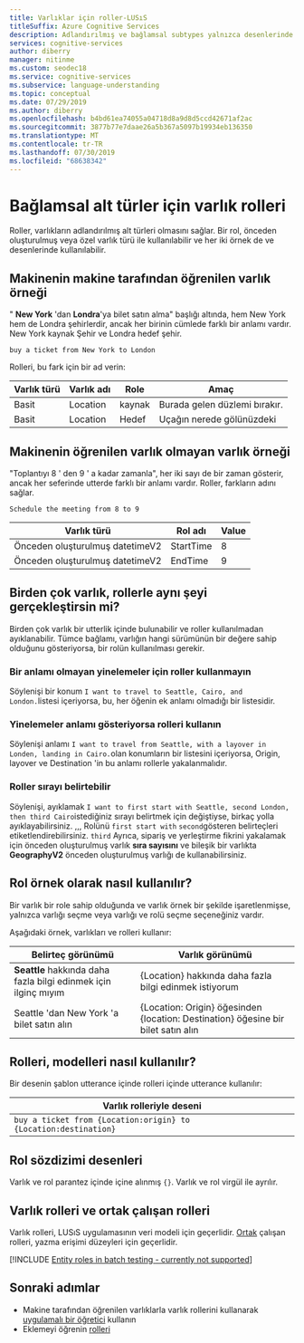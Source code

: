 ```yaml
---
title: Varlıklar için roller-LUSıS
titleSuffix: Azure Cognitive Services
description: Adlandırılmış ve bağlamsal subtypes yalnızca desenlerinde kullanılan bir varlığın rolleridir. Örneğin utterance içinde `buy a ticket from New York to London`, New York hem London olan şehirleri ancak her bir tümce içinde farklı bir anlama sahiptir. New York kaynak Şehir ve Londra hedef şehir.
services: cognitive-services
author: diberry
manager: nitinme
ms.custom: seodec18
ms.service: cognitive-services
ms.subservice: language-understanding
ms.topic: conceptual
ms.date: 07/29/2019
ms.author: diberry
ms.openlocfilehash: b4bd61ea74055a04718d8a9d8d5ccd42671af2ac
ms.sourcegitcommit: 3877b77e7daae26a5b367a5097b19934eb136350
ms.translationtype: MT
ms.contentlocale: tr-TR
ms.lasthandoff: 07/30/2019
ms.locfileid: "68638342"
---
```

# <a name="entity-roles-for-contextual-subtypes"></a>Bağlamsal alt türler için varlık rolleri

Roller, varlıkların adlandırılmış alt türleri olmasını sağlar. Bir rol, önceden oluşturulmuş veya özel varlık türü ile kullanılabilir ve her iki örnek de ve desenlerinde kullanılabilir. 

<a name="example-role-for-entities"></a>
<a name="roles-with-prebuilt-entities"></a>

## <a name="machine-learned-entity-example-of-roles"></a>Makinenin makine tarafından öğrenilen varlık örneği

" **New York** 'dan **Londra**'ya bilet satın alma" başlığı altında, hem New York hem de Londra şehirlerdir, ancak her birinin cümlede farklı bir anlamı vardır. New York kaynak Şehir ve Londra hedef şehir. 

```
buy a ticket from New York to London
```

Rolleri, bu fark için bir ad verin:

|Varlık türü|Varlık adı|Role|Amaç|
|--|--|--|--|
|Basit|Location|kaynak|Burada gelen düzlemi bırakır.|
|Basit|Location|Hedef|Uçağın nerede gölünüzdeki|

## <a name="non-machine-learned-entity-example-of-roles"></a>Makinenin öğrenilen varlık olmayan varlık örneği

"Toplantıyı 8 ' den 9 ' a kadar zamanla", her iki sayı de bir zaman gösterir, ancak her seferinde utterde farklı bir anlamı vardır. Roller, farkların adını sağlar. 

```
Schedule the meeting from 8 to 9
```

|Varlık türü|Rol adı|Value|
|--|--|--|
|Önceden oluşturulmuş datetimeV2|StartTime|8|
|Önceden oluşturulmuş datetimeV2|EndTime|9|

## <a name="are-multiple-entities-in-an-utterance-the-same-thing-as-roles"></a>Birden çok varlık, rollerle aynı şeyi gerçekleştirsin mi? 

Birden çok varlık bir utterlik içinde bulunabilir ve roller kullanılmadan ayıklanabilir. Tümce bağlamı, varlığın hangi sürümünün bir değere sahip olduğunu gösteriyorsa, bir rolün kullanılması gerekir. 

### <a name="dont-use-roles-for-duplicates-without-meaning"></a>Bir anlamı olmayan yinelemeler için roller kullanmayın

Söylenişi bir konum `I want to travel to Seattle, Cairo, and London.`listesi içeriyorsa, bu, her öğenin ek anlamı olmadığı bir listesidir. 

### <a name="use-roles-if-duplicates-indicate-meaning"></a>Yinelemeler anlamı gösteriyorsa rolleri kullanın

Söylenişi anlamı `I want to travel from Seattle, with a layover in Londen, landing in Cairo.`olan konumların bir listesini içeriyorsa, Origin, layover ve Destination 'in bu anlamı rollerle yakalanmalıdır.

### <a name="roles-can-indicate-order"></a>Roller sırayı belirtebilir

Söylenişi, ayıklamak `I want to first start with Seattle, second London, then third Cairo`istediğiniz sırayı belirtmek için değiştiyse, birkaç yolla ayıklayabilirsiniz. ,,, Rolünü `first start with` `second`gösteren belirteçleri etiketlendirebilirsiniz. `third` Ayrıca, sipariş ve yerleştirme fikrini yakalamak için önceden oluşturulmuş varlık **sıra sayısını** ve bileşik bir varlıkta **GeographyV2** önceden oluşturulmuş varlığı de kullanabilirsiniz. 

## <a name="how-are-roles-used-in-example-utterances"></a>Rol örnek olarak nasıl kullanılır?

Bir varlık bir role sahip olduğunda ve varlık örnek bir şekilde işaretlenmişse, yalnızca varlığı seçme veya varlığı ve rolü seçme seçeneğiniz vardır. 

Aşağıdaki örnek, varlıkları ve rolleri kullanır:

|Belirteç görünümü|Varlık görünümü|
|--|--|
|**Seattle** hakkında daha fazla bilgi edinmek için ilginç mıyım|{Location} hakkında daha fazla bilgi edinmek istiyorum|
|Seattle 'dan New York 'a bilet satın alın|{Location: Origin} öğesinden {location: Destination} öğesine bir bilet satın alın|

## <a name="how-are-roles-used-in-patterns"></a>Rolleri, modelleri nasıl kullanılır?
Bir desenin şablon utterance içinde rolleri içinde utterance kullanılır: 

|Varlık rolleriyle deseni|
|--|
|`buy a ticket from {Location:origin} to {Location:destination}`|


## <a name="role-syntax-in-patterns"></a>Rol sözdizimi desenleri
Varlık ve rol parantez içinde içine alınmış `{}`. Varlık ve rol virgül ile ayrılır. 

## <a name="entity-roles-versus-collaborator-roles"></a>Varlık rolleri ve ortak çalışan rolleri

Varlık rolleri, LUSıS uygulamasının veri modeli için geçerlidir. [Ortak](luis-concept-collaborator.md) çalışan rolleri, yazma erişimi düzeyleri için geçerlidir. 

[!INCLUDE [Entity roles in batch testing - currently not supported](../../../includes/cognitive-services-luis-roles-not-supported-in-batch-testing.md)]

## <a name="next-steps"></a>Sonraki adımlar

* Makine tarafından öğrenilen varlıklarla varlık rollerini kullanarak [uygulamalı bir öğretici](tutorial-entity-roles.md) kullanın
* Eklemeyi öğrenin [rolleri](luis-how-to-add-entities.md#add-a-role-to-pattern-based-entity)
